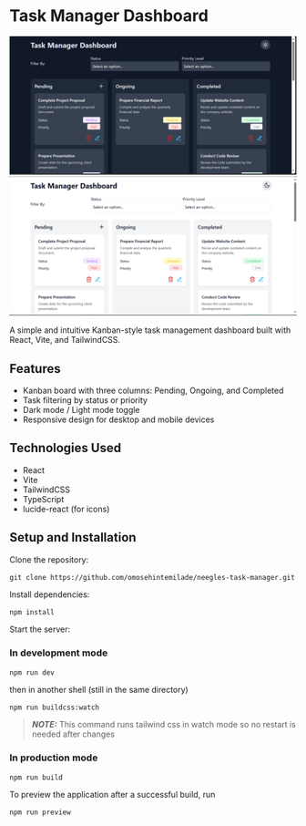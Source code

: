 # Task Manager Dashboard

![Dashboard Light Mode](./src/assets/dashboard__dark.png)
![Dashboard Dark Mode](./src/assets/dashboard__light.png)

A simple and intuitive Kanban-style task management dashboard built with React, Vite, and TailwindCSS.

## Features

- Kanban board with three columns: Pending, Ongoing, and Completed
- Task filtering by status or priority
- Dark mode / Light mode toggle
- Responsive design for desktop and mobile devices

## Technologies Used

- React
- Vite
- TailwindCSS
- TypeScript
- lucide-react (for icons)

## Setup and Installation

Clone the repository:

```
git clone https://github.com/omosehintemilade/neegles-task-manager.git
```

Install dependencies:

```
npm install
```

Start the server:

### In development mode

```
npm run dev
```

then in another shell (still in the same directory)

```
npm run buildcss:watch
```

> **_NOTE:_** This command runs tailwind css in watch mode so no restart is needed after changes

### In production mode

```
npm run build
```

To preview the application after a successful build, run

```
npm run preview
```
